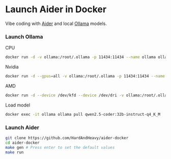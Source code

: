 # Launch Aider in Docker

Vibe coding with [Aider](https://github.com/Aider-AI/aider) and local [Ollama](https://github.com/ollama/ollama) models.

### Launch Ollama

CPU
```bash
docker run -d -v ollama:/root/.ollama -p 11434:11434 --name ollama ollama/ollama
```

Nvidia
```bash
docker run -d --gpus=all -v ollama:/root/.ollama -p 11434:11434 --name ollama ollama/ollama
```

AMD
```bash
docker run -d --device /dev/kfd --device /dev/dri -v ollama:/root/.ollama -p 11434:11434 --name ollama ollama/ollama:rocm
```

Load model
```bash
docker exec -it ollama ollama pull qwen2.5-coder:32b-instruct-q4_K_M
```

### Launch Aider

```bash
git clone https://github.com/HardAndHeavy/aider-docker
cd aider-docker
make gen # Press enter to set the default values
make run
```
